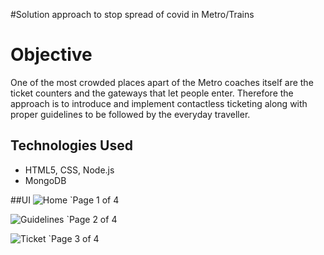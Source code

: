 #Solution approach to stop spread of covid in Metro/Trains

# Objective
One of the most crowded places apart of the Metro coaches itself are the ticket counters and the gateways that let people enter.
Therefore the approach is to introduce and implement contactless ticketing along with proper guidelines to be followed by the everyday traveller.

## Technologies Used
* HTML5, CSS, Node.js
* MongoDB

##UI
![Home](https://github.com/KoolwalSankalp/Addverb_prob7/blob/main/screenshot/home.png)
`Page 1 of 4

![Guidelines](https://github.com/KoolwalSankalp/Addverb_prob7/blob/main/screenshot/guidelines.png)
`Page 2 of 4

![Ticket](https://github.com/KoolwalSankalp/Addverb_prob7/blob/main/screenshot/ticket.png)
`Page 3 of 4
